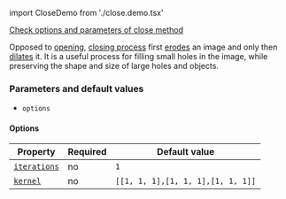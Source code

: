 import CloseDemo from './close.demo.tsx'

[Check options and parameters of close method](https://image-js.github.io/image-js-typescript/classes/Image.html#close 'github.io link')

Opposed to [opening](./Opening.md 'internal link to open method'), [closing process](<https://en.wikipedia.org/wiki/Closing_(morphology)> 'wikipedia link on closing') first [erodes](./Erosion.md 'internal link to erode method') an image and only then [dilates](./Dilation.md 'internal link to dilate method') it.
It is a useful process for filling small holes in the image, while preserving the shape and size of large holes and objects.

<CloseDemo />

### Parameters and default values

- `options`

#### Options

| Property                                                                                               | Required | Default value                     |
| ------------------------------------------------------------------------------------------------------ | -------- | --------------------------------- |
| [`iterations`](https://image-js.github.io/image-js-typescript/interfaces/CloseOptions.html#iterations) | no       | `1`                               |
| [`kernel`](https://image-js.github.io/image-js-typescript/interfaces/CloseOptions.html#kernel)         | no       | `[[1, 1, 1],[1, 1, 1],[1, 1, 1]]` |
